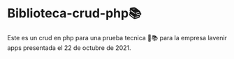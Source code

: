 # Biblioteca-crud-php📚


Este es un crud en php para una prueba tecnica 📒📚
para la empresa lavenir apps presentada el 22 de octubre de 2021.


